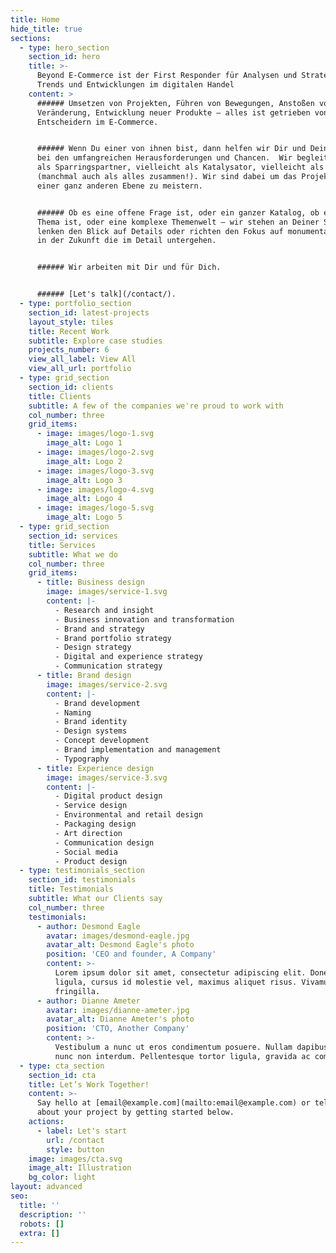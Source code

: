 ```yaml
---
title: Home
hide_title: true
sections:
  - type: hero_section
    section_id: hero
    title: >-
      Beyond E-Commerce ist der First Responder für Analysen und Strategien, für
      Trends und Entwicklungen im digitalen Handel
    content: >
      ###### Umsetzen von Projekten, Führen von Bewegungen, Anstoßen von
      Veränderung, Entwicklung neuer Produkte – alles ist getrieben von
      Entscheidern im E-Commerce.


      ###### Wenn Du einer von ihnen bist, dann helfen wir Dir und Deinem Team
      bei den umfangreichen Herausforderungen und Chancen.  Wir begleiten Dich
      als Sparringspartner, vielleicht als Katalysator, vielleicht als Generator
      (manchmal auch als alles zusammen!). Wir sind dabei um das Projekt auf
      einer ganz anderen Ebene zu meistern.


      ###### Ob es eine offene Frage ist, oder ein ganzer Katalog, ob es ein
      Thema ist, oder eine komplexe Themenwelt – wir stehen an Deiner Seite und
      lenken den Blick auf Details oder richten den Fokus auf monumentale Ziele
      in der Zukunft die im Detail untergehen.


      ###### Wir arbeiten mit Dir und für Dich.


      ###### [Let's talk](/contact/).
  - type: portfolio_section
    section_id: latest-projects
    layout_style: tiles
    title: Recent Work
    subtitle: Explore case studies
    projects_number: 6
    view_all_label: View All
    view_all_url: portfolio
  - type: grid_section
    section_id: clients
    title: Clients
    subtitle: A few of the companies we're proud to work with
    col_number: three
    grid_items:
      - image: images/logo-1.svg
        image_alt: Logo 1
      - image: images/logo-2.svg
        image_alt: Logo 2
      - image: images/logo-3.svg
        image_alt: Logo 3
      - image: images/logo-4.svg
        image_alt: Logo 4
      - image: images/logo-5.svg
        image_alt: Logo 5
  - type: grid_section
    section_id: services
    title: Services
    subtitle: What we do
    col_number: three
    grid_items:
      - title: Business design
        image: images/service-1.svg
        content: |-
          - Research and insight
          - Business innovation and transformation
          - Brand and strategy
          - Brand portfolio strategy
          - Design strategy
          - Digital and experience strategy
          - Communication strategy
      - title: Brand design
        image: images/service-2.svg
        content: |-
          - Brand development
          - Naming
          - Brand identity
          - Design systems
          - Concept development
          - Brand implementation and management
          - Typography
      - title: Experience design
        image: images/service-3.svg
        content: |-
          - Digital product design
          - Service design
          - Environmental and retail design
          - Packaging design
          - Art direction
          - Communication design
          - Social media
          - Product design
  - type: testimonials_section
    section_id: testimonials
    title: Testimonials
    subtitle: What our Clients say
    col_number: three
    testimonials:
      - author: Desmond Eagle
        avatar: images/desmond-eagle.jpg
        avatar_alt: Desmond Eagle's photo
        position: 'CEO and founder, A Company'
        content: >-
          Lorem ipsum dolor sit amet, consectetur adipiscing elit. Donec nisl
          ligula, cursus id molestie vel, maximus aliquet risus. Vivamus in nibh
          fringilla.
      - author: Dianne Ameter
        avatar: images/dianne-ameter.jpg
        avatar_alt: Dianne Ameter's photo
        position: 'CTO, Another Company'
        content: >-
          Vestibulum a nunc ut eros condimentum posuere. Nullam dapibus quis
          nunc non interdum. Pellentesque tortor ligula, gravida ac commodo eu.
  - type: cta_section
    section_id: cta
    title: Let’s Work Together!
    content: >-
      Say hello at [email@example.com](mailto:email@example.com) or tell us more
      about your project by getting started below.
    actions:
      - label: Let's start
        url: /contact
        style: button
    image: images/cta.svg
    image_alt: Illustration
    bg_color: light
layout: advanced
seo:
  title: ''
  description: ''
  robots: []
  extra: []
---
```


